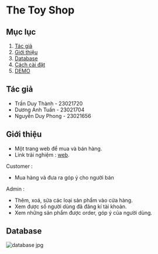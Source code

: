 
# The Toy Shop
## Mục lục

1. [Tác giả](#tác-giả)
2. [Giới thiệu](#giới-thiệu)
3. [Database](#database)
4. [Cách cài đặt](#cách-cài-đặt)
5. [DEMO](#demo)

## Tác giả

- Trần Duy Thành - 23021720
- Dương Anh Tuấn - 23021704
- Nguyễn Duy Phong - 23021656

## Giới thiệu

- Một trang web để mua và bán hàng.
- Link trải nghiệm : [web](http://csdl-btl.kesug.com/?i=1).

Customer : 
- Mua hàng và đưa ra góp ý cho người bán

Admin :
- Thêm, xoá, sửa các loại sản phẩm vào cửa hàng.
- Xem được số người dùng đã đăng kí tài khoản.
- Xem những sản phẩm được order, góp ý của người dùng.

## Database
![database jpg](https://github.com/user-attachments/assets/5ce5ed0a-b697-49f1-aa2e-636a62c8224a)

